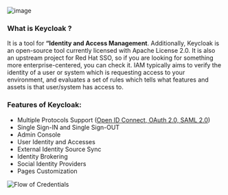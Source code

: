 ![image](https://www.janua.fr/wp-content/uploads/2017/09/keycloak_logo_480x108.png)
### What is __Keycloak__ ?
It is a tool for __“Identity and Access Management__. Additionally, Keycloak is an open-source tool currently licensed with Apache License 2.0. It is also an upstream project for Red Hat SSO, so if you are looking for something more enterprise-centered, you can check it. IAM typically aims to verify the identity of a user or system which is requesting access to your environment, and evaluates a set of rules which tells what features and assets is that user/system has access to.  

### __Features__ of Keycloak:
- Multiple Protocols Support ([Open ID Connect, OAuth 2.0, SAML 2.0](https://www.okta.com/identity-101/whats-the-difference-between-oauth-openid-connect-and-saml/))
- Single Sign-IN and Single Sign-OUT
- Admin Console
- User Identity and Accesses
- External Identity Source Sync
- Identity Brokering
- Social Identity Providers
- Pages Customization

![Flow of Credentials](https://www.oreilly.com/library/view/getting-started-with/9781449317843/httpatomoreillycomsourceoreillyimages986441.png)
